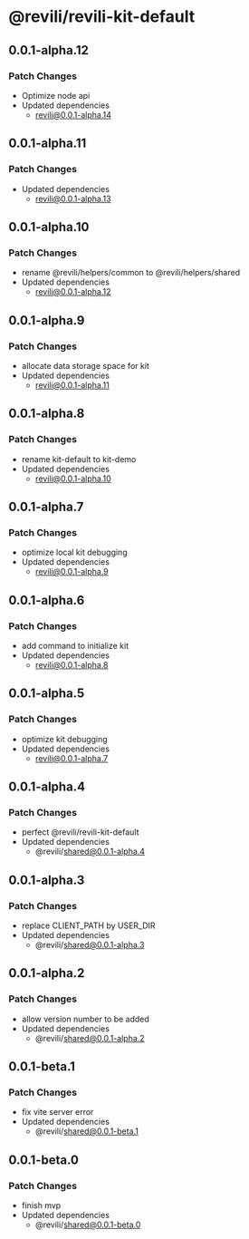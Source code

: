 # @revili/revili-kit-default

## 0.0.1-alpha.12

### Patch Changes

- Optimize node api
- Updated dependencies
  - revili@0.0.1-alpha.14

## 0.0.1-alpha.11

### Patch Changes

- Updated dependencies
  - revili@0.0.1-alpha.13

## 0.0.1-alpha.10

### Patch Changes

- rename @revili/helpers/common to @revili/helpers/shared
- Updated dependencies
  - revili@0.0.1-alpha.12

## 0.0.1-alpha.9

### Patch Changes

- allocate data storage space for kit
- Updated dependencies
  - revili@0.0.1-alpha.11

## 0.0.1-alpha.8

### Patch Changes

- rename kit-default to kit-demo
- Updated dependencies
  - revili@0.0.1-alpha.10

## 0.0.1-alpha.7

### Patch Changes

- optimize local kit debugging
- Updated dependencies
  - revili@0.0.1-alpha.9

## 0.0.1-alpha.6

### Patch Changes

- add command to initialize kit
- Updated dependencies
  - revili@0.0.1-alpha.8

## 0.0.1-alpha.5

### Patch Changes

- optimize kit debugging
- Updated dependencies
  - revili@0.0.1-alpha.7

## 0.0.1-alpha.4

### Patch Changes

- perfect @revili/revili-kit-default
- Updated dependencies
  - @revili/shared@0.0.1-alpha.4

## 0.0.1-alpha.3

### Patch Changes

- replace CLIENT_PATH by USER_DIR
- Updated dependencies
  - @revili/shared@0.0.1-alpha.3

## 0.0.1-alpha.2

### Patch Changes

- allow version number to be added
- Updated dependencies
  - @revili/shared@0.0.1-alpha.2

## 0.0.1-beta.1

### Patch Changes

- fix vite server error
- Updated dependencies
  - @revili/shared@0.0.1-beta.1

## 0.0.1-beta.0

### Patch Changes

- finish mvp
- Updated dependencies
  - @revili/shared@0.0.1-beta.0

